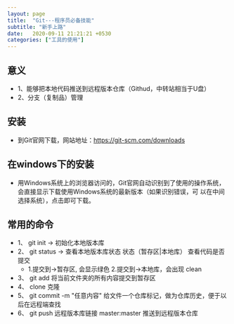 ```yaml
---
layout: page
title:  "Git---程序员必备技能"
subtitle: "新手上路"
date:   2020-09-11 21:21:21 +0530
categories: ["工具的使用"]
---
```


## 意义

-  1、能够把本地代码推送到远程版本仓库（Githud，中转站相当于U盘） 
-  2、分支（复制品）管理

## 安装
-  到Git官网下载，网站地址：https://git-scm.com/downloads
## 在windows下的安装
-  用Windows系统上的浏览器访问的，Git官网自动识别到了使用的操作系统，会直接显示下载使用Windows系统的最新版本（如果识别错误，可 以在中间选择系统），点击即可下载。
## 常用的命令

-  1、 git init -> 初始化本地版本库
-  2、 git status -> 查看本地版本库状态  状态（暂存区|本地库） 查看代码是否提交  
   -  1.提交到->暂存区, 会显示绿色  2.提交到->本地库，会出现 clean
-  3、 git add 将当前文件夹的所有内容提交到暂存区
-  4、 clone 克隆
-  5、 git commit -m "任意内容" 给文件一个仓库标记，做为仓库历史，便于以后在远程端查找
-  6、 git push 远程版本库链接 master:master  推送到远程版本仓库
